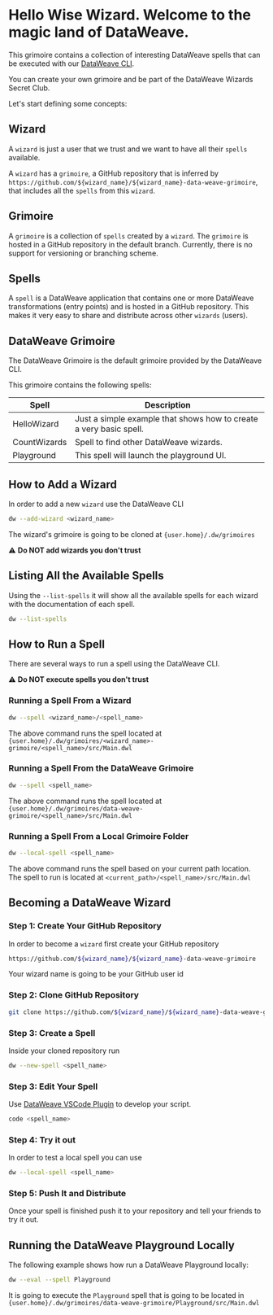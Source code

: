# Hello Wise Wizard. Welcome to the magic land of DataWeave.

This grimoire contains a collection of interesting DataWeave spells that can be executed with our [DataWeave CLI](https://github.com/mulesoft-labs/data-weave-native).

You can create your own grimoire and be part of the DataWeave Wizards Secret Club.

Let's start defining some concepts:

## Wizard
A `wizard` is just a user that we trust and we want to have all their `spells` available.

A `wizard` has a `grimoire`, a GitHub repository that is inferred by `https://github.com/${wizard_name}/${wizard_name}-data-weave-grimoire`, that includes all the `spells` from this `wizard`.

## Grimoire

A `grimoire` is a collection of `spells` created by a `wizard`. The `grimoire` is hosted in a GitHub repository in the default branch. Currently, there is no support for versioning or branching scheme.

## Spells

A `spell` is a DataWeave application that contains one or more DataWeave transformations (entry points) and is hosted in a GitHub repository. 
This makes it very easy to share and distribute across other `wizards` (users).

## DataWeave Grimoire

The DataWeave Grimoire is the default grimoire provided by the DataWeave CLI.

This grimoire contains the following spells:

| Spell        | Description                                                        |
|--------------|--------------------------------------------------------------------|
| HelloWizard  | Just a simple example that shows how to create a very basic spell. |
| CountWizards | Spell to find other DataWeave wizards.                             |
| Playground   | This spell will launch the playground UI.                          |

## How to Add a Wizard

In order to add a new `wizard` use the DataWeave CLI

```bash
dw --add-wizard <wizard_name>
```
The wizard's grimoire is going to be cloned at `{user.home}/.dw/grimoires`

:warning: **Do NOT add wizards you don't trust**

## Listing All the Available Spells

Using the `--list-spells` it will show all the available spells for each wizard with the documentation of each spell.

```bash
dw --list-spells
```

## How to Run a Spell

There are several ways to run a spell using the DataWeave CLI.

:warning: **Do NOT execute spells you don't trust**

### Running a Spell From a Wizard

```bash
dw --spell <wizard_name>/<spell_name>
```
The above command runs the spell located at `{user.home}/.dw/grimoires/<wizard_name>-grimoire/<spell_name>/src/Main.dwl`

### Running a Spell From the DataWeave Grimoire

```bash
dw --spell <spell_name>
```

The above command runs the spell located at `{user.home}/.dw/grimoires/data-weave-grimoire/<spell_name>/src/Main.dwl`

### Running a Spell From a Local Grimoire Folder

```bash
dw --local-spell <spell_name>
```

The above command runs the spell based on your current path location. The spell to run is located at `<current_path>/<spell_name>/src/Main.dwl`

## Becoming a DataWeave Wizard

### Step 1: Create Your GitHub Repository

In order to become a `wizard` first create your GitHub repository

```bash
https://github.com/${wizard_name}/${wizard_name}-data-weave-grimoire
```

Your wizard name is going to be your GitHub user id

### Step 2: Clone GitHub Repository

```bash
git clone https://github.com/${wizard_name}/${wizard_name}-data-weave-grimoire
```

### Step 3: Create a Spell

Inside your cloned repository run

```bash
dw --new-spell <spell_name>
```

### Step 3: Edit Your Spell

Use [DataWeave VSCode Plugin](https://marketplace.visualstudio.com/items?itemName=MuleSoftInc.dataweave) to develop your script.

```bash
code <spell_name>
```

### Step 4: Try it out

In order to test a local spell you can use

```bash
dw --local-spell <spell_name>
```

### Step 5: Push It and Distribute

Once your spell is finished push it to your repository and tell your friends to try it out.

## Running the DataWeave Playground Locally

The following example shows how run a DataWeave Playground locally:

```bash 
dw --eval --spell Playground
```

It is going to execute the `Playground` spell that is going to be located in `{user.home}/.dw/grimoires/data-weave-grimoire/Playground/src/Main.dwl`